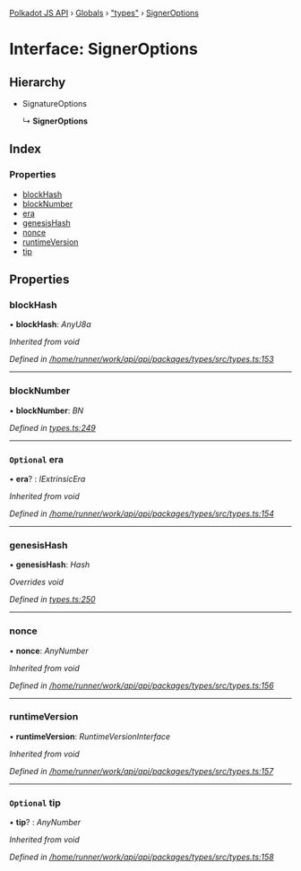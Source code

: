 [Polkadot JS API](../README.md) › [Globals](../globals.md) › ["types"](../modules/_types_.md) › [SignerOptions](_types_.signeroptions.md)

# Interface: SignerOptions

## Hierarchy

* SignatureOptions

  ↳ **SignerOptions**

## Index

### Properties

* [blockHash](_types_.signeroptions.md#blockhash)
* [blockNumber](_types_.signeroptions.md#blocknumber)
* [era](_types_.signeroptions.md#optional-era)
* [genesisHash](_types_.signeroptions.md#genesishash)
* [nonce](_types_.signeroptions.md#nonce)
* [runtimeVersion](_types_.signeroptions.md#runtimeversion)
* [tip](_types_.signeroptions.md#optional-tip)

## Properties

###  blockHash

• **blockHash**: *AnyU8a*

*Inherited from void*

*Defined in [/home/runner/work/api/api/packages/types/src/types.ts:153](https://github.com/polkadot-js/api/blob/db59fbff25/packages/types/src/types.ts#L153)*

___

###  blockNumber

• **blockNumber**: *BN*

*Defined in [types.ts:249](https://github.com/polkadot-js/api/blob/db59fbff25/packages/api/src/types.ts#L249)*

___

### `Optional` era

• **era**? : *IExtrinsicEra*

*Inherited from void*

*Defined in [/home/runner/work/api/api/packages/types/src/types.ts:154](https://github.com/polkadot-js/api/blob/db59fbff25/packages/types/src/types.ts#L154)*

___

###  genesisHash

• **genesisHash**: *Hash*

*Overrides void*

*Defined in [types.ts:250](https://github.com/polkadot-js/api/blob/db59fbff25/packages/api/src/types.ts#L250)*

___

###  nonce

• **nonce**: *AnyNumber*

*Inherited from void*

*Defined in [/home/runner/work/api/api/packages/types/src/types.ts:156](https://github.com/polkadot-js/api/blob/db59fbff25/packages/types/src/types.ts#L156)*

___

###  runtimeVersion

• **runtimeVersion**: *RuntimeVersionInterface*

*Inherited from void*

*Defined in [/home/runner/work/api/api/packages/types/src/types.ts:157](https://github.com/polkadot-js/api/blob/db59fbff25/packages/types/src/types.ts#L157)*

___

### `Optional` tip

• **tip**? : *AnyNumber*

*Inherited from void*

*Defined in [/home/runner/work/api/api/packages/types/src/types.ts:158](https://github.com/polkadot-js/api/blob/db59fbff25/packages/types/src/types.ts#L158)*
